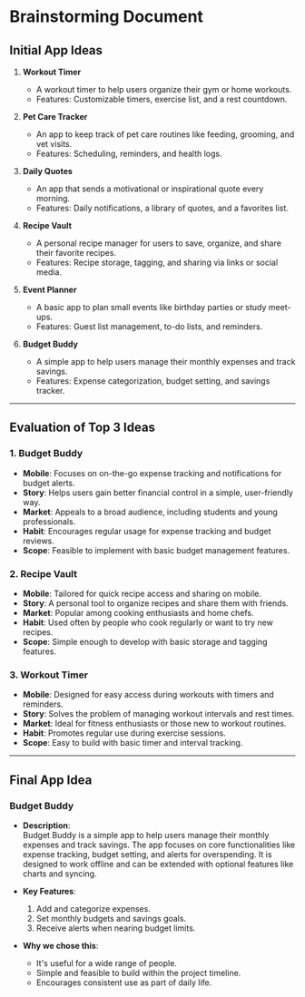 # Brainstorming Document

## Initial App Ideas

1. **Workout Timer**
   - A workout timer to help users organize their gym or home workouts.
   - Features: Customizable timers, exercise list, and a rest countdown.

2. **Pet Care Tracker**
   - An app to keep track of pet care routines like feeding, grooming, and vet visits.
   - Features: Scheduling, reminders, and health logs.

3. **Daily Quotes**
   - An app that sends a motivational or inspirational quote every morning.
   - Features: Daily notifications, a library of quotes, and a favorites list.

4. **Recipe Vault**
   - A personal recipe manager for users to save, organize, and share their favorite recipes.
   - Features: Recipe storage, tagging, and sharing via links or social media.

5. **Event Planner**
   - A basic app to plan small events like birthday parties or study meet-ups.
   - Features: Guest list management, to-do lists, and reminders.

6. **Budget Buddy**
   - A simple app to help users manage their monthly expenses and track savings.
   - Features: Expense categorization, budget setting, and savings tracker.

---

## Evaluation of Top 3 Ideas

### 1. Budget Buddy
- **Mobile**: Focuses on on-the-go expense tracking and notifications for budget alerts.
- **Story**: Helps users gain better financial control in a simple, user-friendly way.
- **Market**: Appeals to a broad audience, including students and young professionals.
- **Habit**: Encourages regular usage for expense tracking and budget reviews.
- **Scope**: Feasible to implement with basic budget management features.

### 2. Recipe Vault
- **Mobile**: Tailored for quick recipe access and sharing on mobile.
- **Story**: A personal tool to organize recipes and share them with friends.
- **Market**: Popular among cooking enthusiasts and home chefs.
- **Habit**: Used often by people who cook regularly or want to try new recipes.
- **Scope**: Simple enough to develop with basic storage and tagging features.

### 3. Workout Timer
- **Mobile**: Designed for easy access during workouts with timers and reminders.
- **Story**: Solves the problem of managing workout intervals and rest times.
- **Market**: Ideal for fitness enthusiasts or those new to workout routines.
- **Habit**: Promotes regular use during exercise sessions.
- **Scope**: Easy to build with basic timer and interval tracking.

---

## Final App Idea

### **Budget Buddy**
- **Description**:  
  Budget Buddy is a simple app to help users manage their monthly expenses and track savings. The app focuses on core functionalities like expense tracking, budget setting, and alerts for overspending. It is designed to work offline and can be extended with optional features like charts and syncing.

- **Key Features**:  
  1. Add and categorize expenses.  
  2. Set monthly budgets and savings goals.  
  3. Receive alerts when nearing budget limits.

- **Why we chose this**:  
  - It's useful for a wide range of people.  
  - Simple and feasible to build within the project timeline.  
  - Encourages consistent use as part of daily life.  
